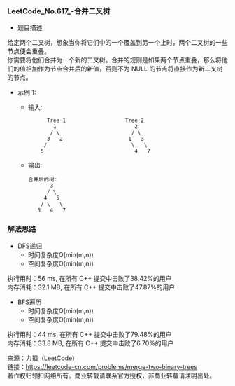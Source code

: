 ### LeetCode_No.617_-合并二叉树
* 题目描述

给定两个二叉树，想象当你将它们中的一个覆盖到另一个上时，两个二叉树的一些节点便会重叠。\
你需要将他们合并为一个新的二叉树。合并的规则是如果两个节点重叠，那么将他们的值相加作为节点合并后的新值，否则不为 NULL 的节点将直接作为新二叉树的节点。

* 示例 1:

  * 输入: 

              Tree 1                   Tree 2 
                1                         2
               / \                       / \
              3   2                     1   3
             /                           \   \
            5                             4   7
  * 输出: 

        合并后的树:
               3
              / \
             4   5
            / \   \ 
           5   4   7
        

### 解法思路
* DFS递归
  * 时间复杂度O(min(m,n))
  * 空间复杂度O(min(m,n))

执行用时：56 ms, 在所有 C++ 提交中击败了38.42%的用户\
内存消耗：32.1 MB, 在所有 C++ 提交中击败了47.87%的用户

* BFS遍历
  * 时间复杂度O(min(m,n))
  * 空间复杂度O(min(m,n))

执行用时：44 ms, 在所有 C++ 提交中击败了79.48%的用户\
内存消耗：33.8 MB, 在所有 C++ 提交中击败了6.70%的用户

来源：力扣（LeetCode）\
链接：https://leetcode-cn.com/problems/merge-two-binary-trees \
著作权归领扣网络所有。商业转载请联系官方授权，非商业转载请注明出处。
